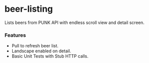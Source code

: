 # beer-listing

Lists beers from PUNK API with endless scroll view and detail screen.

### Features
- Pull to refresh beer list.
- Landscape enabled on detail.
- Basic Unit Tests with Stub HTTP calls.
